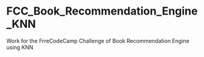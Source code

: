 # FCC_Book_Recommendation_Engine_KNN
Work for the FrreCodeCamp Challenge of Book Recommendation Engine using KNN
